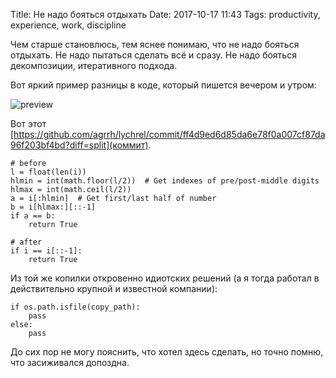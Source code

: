 Title: Не надо бояться отдыхать
Date: 2017-10-17 11:43
Tags: productivity, experience, work, discipline

Чем старше становлюсь, тем яснее понимаю, что не надо бояться отдыхать. Не надо пытаться сделать всё и сразу. Не надо бояться декомпозиции, итеративного подхода.

Вот яркий пример разницы в коде, который пишется вечером и утром:

![preview]({filename}/media/idiotic-comparsion.png)

Вот этот [https://github.com/agrrh/lychrel/commit/ff4d9ed6d85da6e78f0a007cf87da96f203bf4bd?diff=split](коммит).

```
# before
l = float(len(i))
hlmin = int(math.floor(l/2))  # Get indexes of pre/post-middle digits
hlmax = int(math.ceil(l/2))
a = i[:hlmin]  # Get first/last half of number
b = i[hlmax:][::-1]
if a == b:
    return True

# after
if i == i[::-1]:
    return True
```

Из той же копилки откровенно идиотских решений (а я тогда работал в действительно крупной и известной компании):

```
if os.path.isfile(copy_path):
    pass
else:
    pass
```

До сих пор не могу пояснить, что хотел здесь сделать, но точно помню, что засиживался допоздна.
